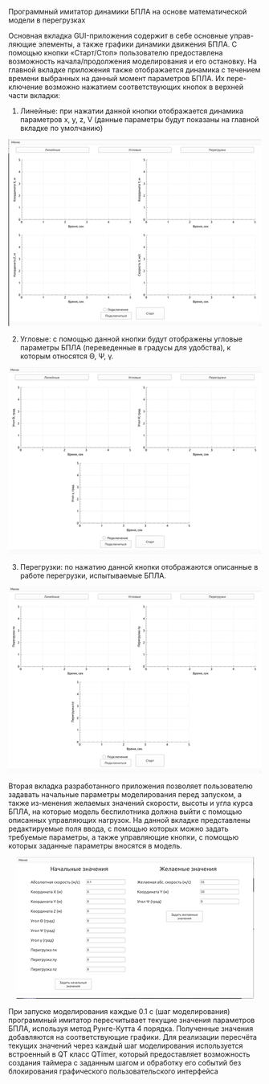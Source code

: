 Программный имитатор динамики БПЛА на основе математической модели в перегрузках

Основная вкладка GUI-приложения содержит в себе основные управ-ляющие элементы, а также графики динамики движения БПЛА.
С помощью кнопки «Старт/Стоп» пользователю предоставлена возможность начала/продолжения моделирования и его остановку.
На главной вкладке приложения также отображается динамика с течением времени выбранных на данный момент параметров БПЛА. Их пере-ключение возможно нажатием соответствующих кнопок в верхней части вкладки:
1) Линейные: при нажатии данной кнопки отображается динамика параметров x, y, z, V (данные параметры будут показаны на главной вкладке по умолчанию)
   
<p align="center">
  <img src="https://github.com/koldun8010/UAVDynamics/blob/master/Linears.png" />
</p>

2) Угловые: с помощью данной кнопки будут отображены угловые параметры БПЛА (переведенные в градусы для удобства), к которым относятся Θ, Ψ, γ.

<p align="center">
  <img src="https://github.com/koldun8010/UAVDynamics/blob/master/Angles.png" />
</p>

3) Перегрузки: по нажатию данной кнопки отображаются описанные в работе перегрузки, испытываемые БПЛА.

<p align="center">
  <img src="https://github.com/koldun8010/UAVDynamics/blob/master/Overloads.png" />
</p>

Вторая вкладка разработанного приложения позволяет пользователю задавать начальные параметры моделирования перед запуском, а также из-менения желаемых значений скорости, высоты и угла курса БПЛА, на которые модель беспилотника должна выйти с помощью описанных управляющих нагрузок.
На данной вкладке представлены редактируемые поля ввода, с помощью которых можно задать требуемые параметры, а также управляющие кнопки, с помощью которых заданные параметры вносятся в модель.

<p align="center">
  <img src="https://github.com/koldun8010/UAVDynamics/blob/master/Params.png" />
</p>

При запуске моделирования каждые 0.1 с (шаг моделирования) программный имитатор пересчитывает текущие значения параметров БПЛА, используя метод Рунге-Кутта 4 порядка. Полученные значения добавляются на соответствующие графики.
Для реализации пересчёта текущих значений через каждый шаг моделирования используется встроенный в QT класс QTimer, который предоставляет возможность создания таймера с заданным шагом и обработку его событий без блокирования графического пользовательского интерфейса
